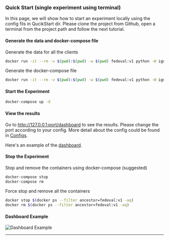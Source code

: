 ### Quick Start (single experiment using terminal)

In this page, we will show how to start an experiment locally using the config fils in QucikStart dir. Please clone the project from Github, open a terminal from the project path and follow the next tutorial.

#### Generate the data and docker-compose file

Generate the data for all the clients

```bash
docker run -it --rm -v $(pwd):$(pwd) -w $(pwd) fedeval:v1 python -W ignore -m FedEval.run -c configs/quickstart -f data
```

Generate the docker-compose file

```bash
docker run -it --rm -v $(pwd):$(pwd) -w $(pwd) fedeval:v1 python -W ignore -m FedEval.run -c configs/quickstart -f compose-local
```

#### Start the Experiment

```bash
docker-compose up -d
```

#### View the results

Go to http://127.0.0.1:port/dashboard to see the results. Please change the port according to your config. More detail about the config could be found in [Configs](Configs.html#runtime-config).

Here's an example of the [dashboard](#dashboard-example).

#### Stop the Experiment

Stop and remove the containers using docker-compose (suggested)

```bash
docker-compose stop
docker-compose rm
```

Force stop and remove all the containers

```bash
docker stop $(docker ps --filter ancestor=fedeval:v1 -aq)
docker rm $(docker ps --filter ancestor=fedeval:v1 -aq)
```

#### Dashboard Example

   ![Dashboard Example](images/dashboard.png)

--------------------------------------